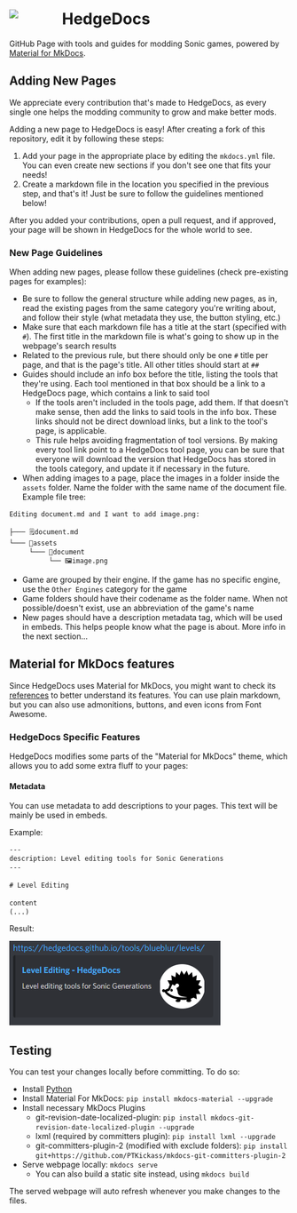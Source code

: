 <h1>
    <a href="#hedgedocs">
        <img width="95" align="left" src="https://raw.githubusercontent.com/HedgeDocs/HedgeDocs.github.io/main/docs/assets/images/favicon.png">
    </a>
    HedgeDocs
</h1>

GitHub Page with tools and guides for modding Sonic games, powered by [Material for MkDocs](https://squidfunk.github.io/mkdocs-material/).

## Adding New Pages
We appreciate every contribution that's made to HedgeDocs, as every single one helps the modding community to grow and make better mods.

Adding a new page to HedgeDocs is easy! After creating a fork of this repository, edit it by following these steps:
1. Add your page in the appropriate place by editing the `mkdocs.yml` file. You can even create new sections if you don't see one that fits your needs!
2. Create a markdown file in the location you specified in the previous step, and that's it! Just be sure to follow the guidelines mentioned below!

After you added your contributions, open a pull request, and if approved, your page will be shown in HedgeDocs for the whole world to see.

### New Page Guidelines
When adding new pages, please follow these guidelines (check pre-existing pages for examples):

- Be sure to follow the general structure while adding new pages, as in, read the existing pages from the same category you're writing about, and follow their style (what metadata they use, the button styling, etc.)
- Make sure that each markdown file has a title at the start (specified with `#`). The first title in the markdown file is what's going to show up in the webpage's search results
- Related to the previous rule, but there should only be one `#` title per page, and that is the page's title. All other titles should start at `##`
- Guides should include an info box before the title, listing the tools that they're using. Each tool mentioned in that box should be a link to a HedgeDocs page, which contains a link to said tool
    - If the tools aren't included in the tools page, add them. If that doesn't make sense, then add the links to said tools in the info box. These links should not be direct download links, but a link to the tool's page, is applicable.
    - This rule helps avoiding fragmentation of tool versions. By making every tool link point to a HedgeDocs tool page, you can be sure that everyone will download the version that HedgeDocs has stored in the tools category, and update it if necessary in the future.
- When adding images to a page, place the images in a folder inside the `assets` folder. Name the folder with the same name of the document file. Example file tree:
```
Editing document.md and I want to add image.png:

├─── 🗒️document.md
└─── 📁assets
     └─── 📁document
          └── 🖼️image.png
```
- Game are grouped by their engine. If the game has no specific engine, use the `Other Engines` category for the game
- Game folders should have their codename as the folder name. When not possible/doesn't exist, use an abbreviation of the game's name
- New pages should have a description metadata tag, which will be used in embeds. This helps people know what the page is about. More info in the next section...

## Material for MkDocs features
Since HedgeDocs uses Material for MkDocs, you might want to check its [references](https://squidfunk.github.io/mkdocs-material/reference/) to better understand its features. You can use plain markdown, but you can also use admonitions, buttons, and even icons from Font Awesome.

### HedgeDocs Specific Features
HedgeDocs modifies some parts of the "Material for MkDocs" theme, which allows you to add some extra fluff to your pages:

#### Metadata
You can use metadata to add descriptions to your pages. This text will be mainly be used in embeds.

Example:
```
---
description: Level editing tools for Sonic Generations
---

# Level Editing

content
(...)
```

Result:

![](assets/embed.png)


## Testing
You can test your changes locally before committing. To do so:

- Install [Python](https://www.python.org/downloads/)
- Install Material For MkDocs: `pip install mkdocs-material --upgrade`
- Install necessary MkDocs Plugins
    - git-revision-date-localized-plugin: `pip install mkdocs-git-revision-date-localized-plugin --upgrade`
    - lxml (required by committers plugin): `pip install lxml --upgrade`
    - git-committers-plugin-2 (modified with exclude folders): `pip install git+https://github.com/PTKickass/mkdocs-git-committers-plugin-2`
- Serve webpage locally: `mkdocs serve`
  - You can also build a static site instead, using `mkdocs build`
 
The served webpage will auto refresh whenever you make changes to the files.
